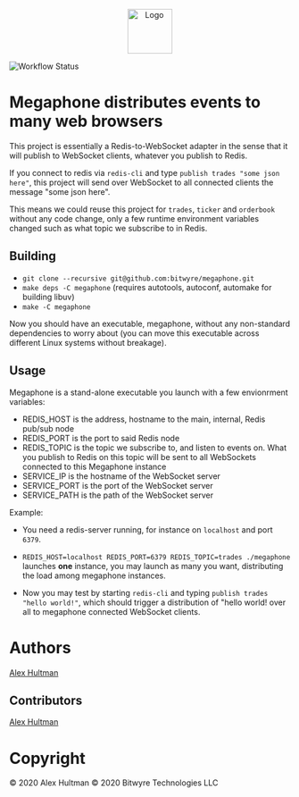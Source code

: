 <p align="center">
  <a href="https://github.com/bitwyre">
    <img src="https://github.com/bitwyre/interface/blob/develop/public/static/images/logo.png" alt="Logo" height="80" width="auto">
  </a>
</p>

![Workflow Status](https://github.com/bitwyre/megaphone/workflows/Python%20Package/badge.svg)

# Megaphone distributes events to many web browsers

This project is essentially a Redis-to-WebSocket adapter in the sense that it will publish to WebSocket clients, whatever <string> you publish to Redis.
  
If you connect to redis via `redis-cli` and type `publish trades "some json here"`, this project will send over WebSocket to all connected clients the message "some json here".

This means we could reuse this project for `trades`, `ticker` and `orderbook` without any code change, only a few runtime environment variables changed such as what topic we subscribe to in Redis.

## Building

* `git clone --recursive git@github.com:bitwyre/megaphone.git`
* `make deps -C megaphone` (requires autotools, autoconf, automake for building libuv)
* `make -C megaphone`

Now you should have an executable, megaphone, without any non-standard dependencies to worry about (you can move this executable across different Linux systems without breakage).

## Usage

Megaphone is a stand-alone executable you launch with a few envionrment variables:

* REDIS_HOST is the address, hostname to the main, internal, Redis pub/sub node
* REDIS_PORT is the port to said Redis node
* REDIS_TOPIC is the topic we subscribe to, and listen to events on. What you publish to Redis on this topic will be sent to all WebSockets connected to this Megaphone instance
* SERVICE_IP is the hostname of the WebSocket server
* SERVICE_PORT is the port of the WebSocket server
* SERVICE_PATH is the path of the WebSocket server

Example:

* You need a redis-server running, for instance on `localhost` and port `6379`.

* `REDIS_HOST=localhost REDIS_PORT=6379 REDIS_TOPIC=trades ./megaphone` launches **one** instance, you may launch as many you want, distributing the load among megaphone instances.


* Now you may test by starting `redis-cli` and typing `publish trades "hello world!"`, which should trigger a distribution of "hello world! over all to megaphone connected WebSocket clients.

# Authors

[Alex Hultman](https://github.com/alexhultman)

## Contributors

[Alex Hultman](https://github.com/alexhultman)

# Copyright

&copy; 2020 Alex Hultman
&copy; 2020 Bitwyre Technologies LLC
